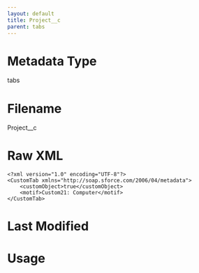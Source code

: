 ```yaml
---
layout: default
title: Project__c
parent: tabs
---
```

# Metadata Type
tabs


# Filename 
Project__c


# Raw XML
```
<?xml version="1.0" encoding="UTF-8"?>
<CustomTab xmlns="http://soap.sforce.com/2006/04/metadata">
    <customObject>true</customObject>
    <motif>Custom21: Computer</motif>
</CustomTab>
```


# Last Modified


# Usage
